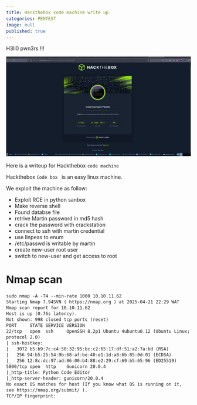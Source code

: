 ```yaml
---
title: Hackthebox code machine write up 
categories: PENTEST 
image: null
published: true
---
```



H3ll0 pwn3rs !!!

![recon](/assets/hackthebox/code_pwn.png)

Here is a writeup for Hackthebox `code machine`


Hackthebox `Code box `  is an easy linux machine.

We exploit the machine as follow:
- Exploit RCE in python sanbox
- Make reverse shell
- Found databse file
- retrive Martin password in md5 hash
- crack the password with crackstation
- connect to ssh with martin credential
- use  linpeas to enum
- /etc/passwd is writable by martin
- create new-user root user
- switch to new-user and get access to root


# Nmap scan
```
sudo nmap -A -T4 --min-rate 1000 10.10.11.62                                                                             
Starting Nmap 7.94SVN ( https://nmap.org ) at 2025-04-21 22:29 WAT                                                             
Nmap scan report for 10.10.11.62                                                                                               
Host is up (0.76s latency).                                                                                                    
Not shown: 998 closed tcp ports (reset)                                                                                        
PORT     STATE SERVICE VERSION                                                                                                 
22/tcp   open  ssh     OpenSSH 8.2p1 Ubuntu 4ubuntu0.12 (Ubuntu Linux; protocol 2.0)                                           
| ssh-hostkey:                                                                                                                 
|   3072 b5:b9:7c:c4:50:32:95:bc:c2:65:17:df:51:a2:7a:bd (RSA)                                                                 
|   256 94:b5:25:54:9b:68:af:be:40:e1:1d:a8:6b:85:0d:01 (ECDSA)                                                                |_  256 12:8c:dc:97:ad:86:00:b4:88:e2:29:cf:69:b5:65:96 (ED25519)                                                              
5000/tcp open  http    Gunicorn 20.0.4                                                                                         
|_http-title: Python Code Editor                                                                                               
|_http-server-header: gunicorn/20.0.4                                                                                          
No exact OS matches for host (If you know what OS is running on it, see https://nmap.org/submit/ ).                            
TCP/IP fingerprint:

```
